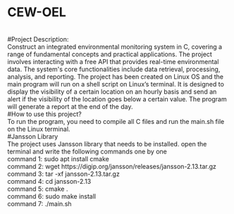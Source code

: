# CEW-OEL
<br>
#Project Description:
<br>
Construct an integrated environmental monitoring system in C, covering a range of fundamental concepts and practical applications. The project involves interacting with a free API that provides real-time environmental data. The system's core functionalities include data retrieval, processing, analysis, and reporting. The project has been created on Linux OS and the main program will run on a shell script on Linux’s terminal. It is designed to display the visibility of a certain location on an hourly basis and send an alert if the visibility of the location goes below a certain value. The program will generate a report at the end of the day.
<br>
#How to use this project?
<br>
To run the program, you need to compile all C files and run the main.sh file on the Linux terminal.
<br>
#Jansson Library
<br>
The project uses Jansson library that needs to be installed.
open the terminal and write the following commands one by one
<br>
command 1: sudo apt install cmake 
<br>
command 2: wget https://digip.org/jansson/releases/jansson-2.13.tar.gz  <br>
command 3: tar -xf jansson-2.13.tar.gz  <br>
command 4: cd jansson-2.13  <br>
command 5: cmake .  <br>
command 6: sudo make install  <br>
command 7: ./main.sh
